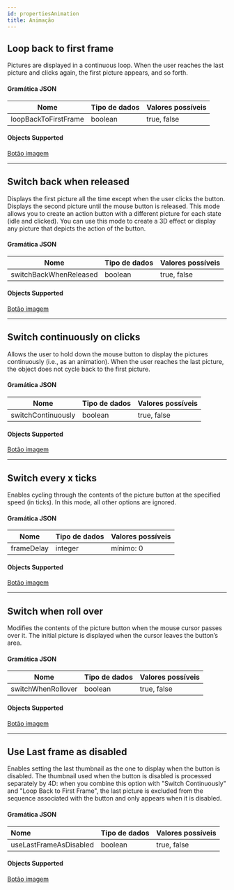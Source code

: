 ```yaml
---
id: propertiesAnimation
title: Animação
---
```


## Loop back to first frame

Pictures are displayed in a continuous loop. When the user reaches the last picture and clicks again, the first picture appears, and so forth.

#### Gramática JSON

| Nome                 | Tipo de dados | Valores possíveis |
| -------------------- | ------------- | ----------------- |
| loopBackToFirstFrame | boolean       | true, false       |

#### Objects Supported

[Botão imagem](pictureButton_overview.md)

---

## Switch back when released

Displays the first picture all the time except when the user clicks the button. Displays the second picture until the mouse button is released. This mode allows you to create an action button with a different picture for each state (idle and clicked). You can use this mode to create a 3D effect or display any picture that depicts the action of the button.

#### Gramática JSON

| Nome                   | Tipo de dados | Valores possíveis |
| ---------------------- | ------------- | ----------------- |
| switchBackWhenReleased | boolean       | true, false       |

#### Objects Supported

[Botão imagem](pictureButton_overview.md)

---

## Switch continuously on clicks

Allows the user to hold down the mouse button to display the pictures continuously (i.e., as an animation). When the user reaches the last picture, the object does not cycle back to the first picture.

#### Gramática JSON

| Nome               | Tipo de dados | Valores possíveis |
| ------------------ | ------------- | ----------------- |
| switchContinuously | boolean       | true, false       |

#### Objects Supported

[Botão imagem](pictureButton_overview.md)

---

## Switch every x ticks

Enables cycling through the contents of the picture button at the specified speed (in ticks). In this mode, all other options are ignored.

#### Gramática JSON

| Nome       | Tipo de dados | Valores possíveis |
| ---------- | ------------- | ----------------- |
| frameDelay | integer       | mínimo: 0         |

#### Objects Supported

[Botão imagem](pictureButton_overview.md)

---

## Switch when roll over

Modifies the contents of the picture button when the mouse cursor passes over it. The initial picture is displayed when the cursor leaves the button’s area.

#### Gramática JSON

| Nome               | Tipo de dados | Valores possíveis |
| ------------------ | ------------- | ----------------- |
| switchWhenRollover | boolean       | true, false       |

#### Objects Supported

[Botão imagem](pictureButton_overview.md)

---

## Use Last frame as disabled

Enables setting the last thumbnail as the one to display when the button is disabled. The thumbnail used when the button is disabled is processed separately by 4D: when you combine this option with "Switch Continuously" and "Loop Back to First Frame", the last picture is excluded from the sequence associated with the button and only appears when it is disabled.

#### Gramática JSON

| Nome                   | Tipo de dados | Valores possíveis |
|:---------------------- | ------------- | ----------------- |
| useLastFrameAsDisabled | boolean       | true, false       |

#### Objects Supported

[Botão imagem](pictureButton_overview.md)
